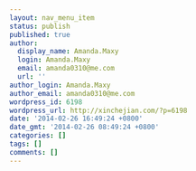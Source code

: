```yaml
---
layout: nav_menu_item
status: publish
published: true
author:
  display_name: Amanda.Maxy
  login: Amanda.Maxy
  email: amanda0310@me.com
  url: ''
author_login: Amanda.Maxy
author_email: amanda0310@me.com
wordpress_id: 6198
wordpress_url: http://xinchejian.com/?p=6198
date: '2014-02-26 16:49:24 +0800'
date_gmt: '2014-02-26 08:49:24 +0800'
categories: []
tags: []
comments: []
---
```



